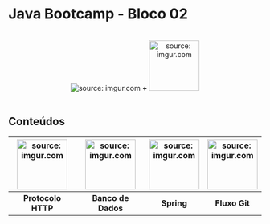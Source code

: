 # Java Bootcamp - Bloco 02 

<br />

<div align="center">
    <img src="https://i.imgur.com/w8tTOuT.png" title="source: imgur.com" /> 
    <strong>+</strong>
    <img src="https://i.imgur.com/zx4aW9R.png" title="source: imgur.com" width="100px"/>
</div>

<br />

## Conteúdos

<div align="center">

| <img src="https://i.imgur.com/cDPH4tl.png" title="source: imgur.com" width="100px"/> | <img src="https://i.imgur.com/38hZn7Z.png" title="source: imgur.com" width="100px"/> | <img src="https://i.imgur.com/XFnTrpX.png" title="source: imgur.com" width="100px"/> | <img src="https://i.imgur.com/fu9QxlT.png" title="source: imgur.com" width="100px"/> |
| :----------------------------------------------------------: | :----------------------------------------------------------: | :----------------------------------------------------------: | :----------------------------------------------------------: |
|                      **Protocolo HTTP**                      |                      **Banco de Dados**                      |                          **Spring**                          |                        **Fluxo Git**                         |

</div>
